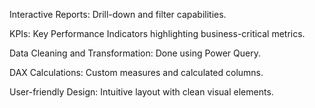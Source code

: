 
Interactive Reports: Drill-down and filter capabilities.

KPIs: Key Performance Indicators highlighting business-critical metrics.

Data Cleaning and Transformation: Done using Power Query.

DAX Calculations: Custom measures and calculated columns.

User-friendly Design: Intuitive layout with clean visual elements.

